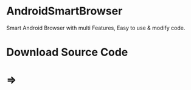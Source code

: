 # AndroidSmartBrowser
Smart Android Browser with multi Features, Easy to use &amp; modify code.

# Download Source Code
# => 
